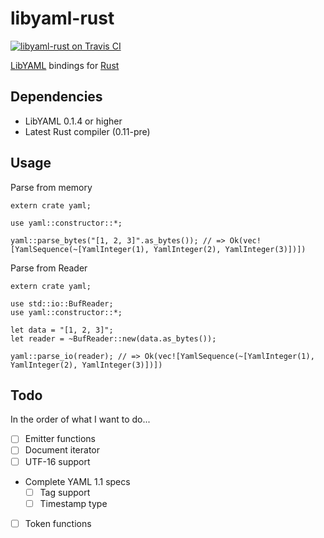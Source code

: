 libyaml-rust
============

[![libyaml-rust on Travis CI][travis-image]][travis]

[travis-image]: https://travis-ci.org/kimhyunkang/libyaml-rust.png
[travis]: https://travis-ci.org/kimhyunkang/libyaml-rust

[LibYAML][libyaml-home] bindings for [Rust][rust-home]

[libyaml-home]: http://pyyaml.org/wiki/LibYAML
[rust-home]: http://www.rust-lang.org/

Dependencies
------------

* LibYAML 0.1.4 or higher
* Latest Rust compiler (0.11-pre)

Usage
-----

Parse from memory

~~~~ {.rust}
extern crate yaml;

use yaml::constructor::*;

yaml::parse_bytes("[1, 2, 3]".as_bytes()); // => Ok(vec![YamlSequence(~[YamlInteger(1), YamlInteger(2), YamlInteger(3)])])
~~~~

Parse from Reader

~~~~ {.rust}
extern crate yaml;

use std::io::BufReader;
use yaml::constructor::*;

let data = "[1, 2, 3]";
let reader = ~BufReader::new(data.as_bytes());

yaml::parse_io(reader); // => Ok(vec![YamlSequence(~[YamlInteger(1), YamlInteger(2), YamlInteger(3)])])
~~~~

Todo
----

In the order of what I want to do...

- [ ] Emitter functions
- [ ] Document iterator
- [ ] UTF-16 support
- Complete YAML 1.1 specs
  - [ ] Tag support
  - [ ] Timestamp type
- [ ] Token functions
